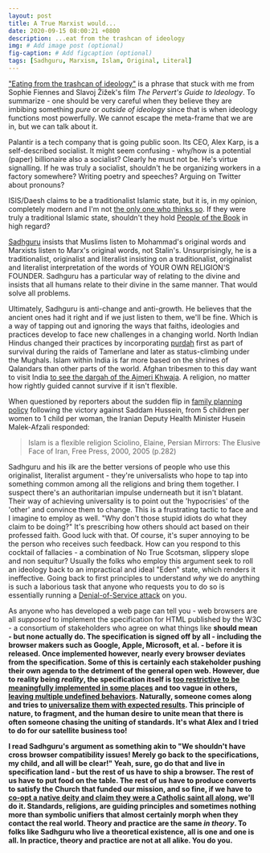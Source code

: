 ```yaml
---
layout: post
title: A True Marxist would...
date: 2020-09-15 08:00:21 +0800
description: ...eat from the trashcan of ideology
img: # Add image post (optional)
fig-caption: # Add figcaption (optional)
tags: [Sadhguru, Marxism, Islam, Original, Literal]
---
```


["Eating from the trashcan of ideology"](https://www.youtube.com/watch?v=gnl2yNYt5qY) is a phrase that stuck with me from Sophie Fiennes and Slavoj Žižek's film _The Pervert's Guide to Ideology_. To summarize - one should be very careful when they believe they are imbibing something _pure_ or _outside of ideology_ since that is when ideology functions most powerfully. We cannot escape the meta-frame that we are in, but we can talk about it.

Palantir is a tech company that is going public soon. Its CEO, Alex Karp, is a self-described socialist. It might seem confusing - why/how is a potential (paper) billionaire also a socialist? Clearly he must not be. He's virtue signalling. If he was truly a socialist, shouldn't he be organizing workers in a factory somewhere? Writing poetry and speeches? Arguing on Twitter about pronouns?

ISIS/Daesh claims to be a traditionalist Islamic state, but it is, in my opinion, completely modern and I'm not [the only one who thinks so](https://www.bbc.com/news/magazine-28246732). If they were truly a traditional Islamic state, shouldn't they hold [People of the Book](https://en.wikipedia.org/wiki/People_of_the_Book) in high regard?

[Sadhguru](https://www.youtube.com/watch?v=ytiuoCcCNAc) insists that Muslims listen to Mohammad's original words and Marxists listen to Marx's original words, not Stalin's. Unsurprisingly, he is a traditionalist, originalist and literalist insisting on a traditionalist, originalist and literalist interpretation of the words of YOUR OWN RELIGION'S FOUNDER. Sadhguru has a particular way of relating to the divine and insists that all humans relate to their divine in the same manner. That would solve all problems.

Ultimately, Sadhguru is anti-change and anti-growth. He believes that the ancient ones had it right and if we just listen to them, we'll be fine. Which is a way of tapping out and ignoring the ways that faiths, ideologies and practices develop to face new challenges in a changing world. North Indian Hindus changed their practices by incorporating [purdah](https://en.wikipedia.org/wiki/Purdah) first as part of survival during the raids of Tamerlane and later as status-climbing under the Mughals. Islam within India is far more based on the shrines of Qalandars than other parts of the world. Afghan tribesmen to this day want to visit India [to see the dargah of the Ajmeri Khwaja](https://youtu.be/13Ozz7tYXwE?t=30). A religion, no matter how rightly guided cannot survive if it isn't flexible.

When questioned by reporters about the sudden flip in [family planning policy](https://en.wikipedia.org/wiki/Family_planning_in_Iran) following the victory against Saddam Hussein, from 5 children per women to 1 child per woman, the Iranian Deputy Health Minister Husein Malek-Afzali responded:

>Islam is a flexible religion
> Sciolino, Elaine, Persian Mirrors: The Elusive Face of Iran, Free Press, 2000, 2005 (p.282)

Sadhguru and his ilk are the better versions of people who use this originalist, literalist argument - they're universalists who hope to tap into something common among all the religions and bring them together. I suspect there's an authoritarian impulse underneath but it isn't blatant. Their way of achieving universality is to point out the 'hypocrisies' of the 'other' and convince them to change. This is a frustrating tactic to face and I imagine to employ as well. "Why don't those stupid idiots do what they claim to be doing?" It's prescribing how others should act based on their professed faith. Good luck with that. Of course, it's super annoying to be the person who receives such feedback. How can you respond to this cocktail of fallacies - a combination of No True Scotsman, slippery slope and non sequitur? Usually the folks who employ this argument seek to roll an ideology back to an impractical and ideal "Eden" state, which renders it ineffective. Going back to first principles to understand _why_ we do anything is such a laborious task that anyone who requests you to do so is essentially running a [Denial-of-Service attack](https://en.wikipedia.org/wiki/Denial-of-service_attack) on you.

As anyone who has developed a web page can tell you - web browsers are all _supposed_ to implement the specification for HTML published by the W3C - a consortium of stakeholders who agree on what things like <b> should mean - but none actually do. The specification is signed off by all - including the browser makers such as Google, Apple, Microsoft, et al. - before it is released. Once implemented however, nearly every browser deviates from the specification. Some of this is certainly each stakeholder pushing their own agenda to the detriment of the general open web. However, due to reality being _reality_, the specification itself is [too restrictive to be meaningfully implemented in some places](https://www.youtube.com/watch?v=yWVPT1S5LuU) and too vague in others, [leaving multiple undefined behaviors](https://en.wikipedia.org/wiki/Cross-browser_compatibility). Naturally, someone comes along and tries to [universalize them with expected results](https://xkcd.com/927/). This principle of nature, to fragment, and the human desire to unite mean that there is often someone chasing the uniting of standards. It's what Alex and I tried to do for our satellite business too!

I read Sadhguru's argument as something akin to "We shouldn't have cross browser compatibility issues! Merely go back to the specifications, my child, and all will be clear!" Yeah, sure, go do that and live in specification land - but the rest of us have to ship a browser. The rest of us have to put food on the table. The rest of us have to produce converts to satisfy the Church that funded our mission, and so fine, if we have to [co-opt a native deity and claim they were a Catholic saint all along](https://en.wikipedia.org/wiki/Christianized_sites#New_World), we'll do it. Standards, religions, are guiding principles and sometimes nothing more than symbolic unifiers that almost certainly morph when they contact the real world. Theory and practice are the same _in theory_. To folks like Sadhguru who live a theoretical existence, all is one and one is all. In practice, theory and practice are not at all alike. You do you.
